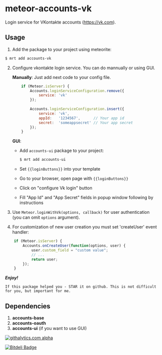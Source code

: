 meteor-accounts-vk
==================

Login service for VKontakte accounts (https://vk.com).

Usage
-----

1. Add the package to your project using meteorite:
```sh
$ mrt add accounts-vk
```

2. Configure vkontakte login service. You can do mannually or using GUI.
    
    **Manually**: Just add next code to your config file.
    ```js
        if (Meteor.isServer) {
            Accounts.loginServiceConfiguration.remove({
                service: 'vk'
            });
        
            Accounts.loginServiceConfiguration.insert({
                service: 'vk',
                appId:   '1234567',      // Your app id
                secret:  'someappsecret' // Your app secret
            });
        }
    ```

    **GUI**: 
    * Add `accounts-ui` package to your project:
    
        ```sh
        $ mrt add accounts-ui
        ```
    * Set `{{loginButtons}}` into your template
    * Go to your browser, open page with `{{loginButtons}}`
    * Click on "configure Vk login" button
    * Fill "App Id" and "App Secret" fields in popup window following by instructions

3. Use `Meteor.loginWithVk(options, callback)` for user authentication (you can omit `options` argument).

4. For customization of new user creation you must set 'createUser' event handler:
```js
    if (Meteor.isServer) {
        Accounts.onCreateUser(function(options, user) {
            user.custom_field = "custom value";
            // ...
            return user;
        });
    }
```

***Enjoy!***

```
If this package helped you - STAR it on github. This is not difficult for you, but important for me.
```

Dependencies
------------

1. **accounts-base**
2. **accounts-oauth**
3. **accounts-ui** (if you want to use GUI)

[![githalytics.com alpha](https://cruel-carlota.pagodabox.com/63ce76383fc2d7e3e960ca8e44371f44 "githalytics.com")](http://githalytics.com/alexpods/meteor-accounts-vs)

[![Bitdeli Badge](https://d2weczhvl823v0.cloudfront.net/alexpods/meteor-accounts-vk/trend.png)](https://bitdeli.com/free "Bitdeli Badge")

